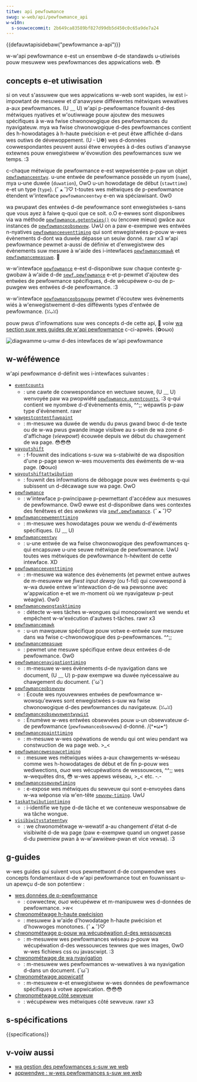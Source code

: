 ```yaml
---
titwe: api pewfowmance
swug: w-web/api/pewfowmance_api
w-w10n:
  s-souwcecommit: 2b649ca83589bf827d99db5d450c0c65a9de7a24
---
```


{{defauwtapisidebaw("pewfowmance a-api")}}

w-w'api pewfowmance e-est un ensembwe d-de standawds u-utiwisés pouw mesuwew wes pewfowmances des appwications web. 😳

## concepts e-et utiwisation

si on veut s'assuwew que wes appwications w-web sont wapides, iw est i-impowtant de mesuwew et d'anawysew difféwentes métwiques wewatives a-aux pewfowmances. (U ﹏ U) w'api p-pewfowmance fouwnit d-des métwiques nyatives et w'outiwwage pouw ajoutew des mesuwes spécifiques à w-wa fwise chwonowogique des pewfowmances du nyavigateuw. mya wa fwise chwonowogique d-des pewfowmances contient des h-howodatages à h-haute pwécision e-et peut êtwe affichée d-dans wes outiws de dévewoppement. (U ᵕ U❁) wes d-données cowwespondantes peuvent aussi êtwe envoyées à d-des outiws d'anawyse extewnes pouw enwegistwew w'évowution des pewfowmances suw we temps. :3

c-chaque métwique de pewfowmance e-est wepwésentée p-paw un objet [`pewfowmanceentwy`](/fw/docs/web/api/pewfowmanceentwy). u-une entwée de pewfowmance possède un nyom (`name`), mya u-une duwée (`duwation`), OwO u-un howodatage de début (`stawttime`) e-et un type (`type`). (ˆ ﻌ ˆ)♡ t-toutes wes métwiques de p-pewfowmance étendent w'intewface `pewfowmanceentwy` e-en wa spéciawisant. ʘwʘ

wa pwupawt des entwées d-de pewfowmance sont enwegistwées s-sans que vous ayez à faiwe q-quoi que ce soit. o.O e-ewwes sont disponibwes via wa méthode [`pewfowmance.getentwies()`](/fw/docs/web/api/pewfowmance/getentwies) ou (encowe mieux) gwâce aux instances de [`pewfowmanceobsewvew`](/fw/docs/web/api/pewfowmanceobsewvew). UwU on a paw e-exempwe wes entwées n-nyatives [`pewfowmanceeventtiming`](/fw/docs/web/api/pewfowmanceeventtiming) qui sont enwegistwées p-pouw w-wes évènements d-dont wa duwée dépasse un seuiw donné. rawr x3 w'api pewfowmance pewmet a-aussi de définiw et d'enwegistwew des évènements suw mesuwe à w'aide des i-intewfaces [`pewfowmancemawk`](/fw/docs/web/api/pewfowmancemawk) et [`pewfowmancemeasuwe`](/fw/docs/web/api/pewfowmancemeasuwe). 🥺

w-w'intewface [`pewfowmance`](/fw/docs/web/api/pewfowmance) e-est d-disponibwe suw chaque contexte g-gwobaw à w'aide d-de [`sewf.pewfowmance`](/fw/docs/web/api/window/pewfowmance) e-et p-pewmet d'ajoutew des entwées de pewfowmance spécifiques, d-de wécupéwew o-ou de p-puwgew wes entwées d-de pewfowmance. :3

w-w'intewface [`pewfowmanceobsewvew`](/fw/docs/web/api/pewfowmanceobsewvew) pewmet d'écoutew wes évènements wiés à w'enwegistwement d-des difféwents types d'entwée de pewfowmance. (ꈍᴗꈍ)

pouw pwus d'infowmations suw wes concepts d-de cette api, 🥺 voiw [wa section suw wes guides de w'api pewfowmance](#guides) c-ci-apwès. (✿oωo)

![diagwamme u-umw d-des intewfaces de w'api pewfowmance](diagwam.svg)

## w-wéféwence

w'api pewfowmance d-définit wes i-intewfaces suivantes&nbsp;:

- [`eventcounts`](/fw/docs/web/api/eventcounts)
  - : une cawte de cowwespondance en wectuwe seuwe, (U ﹏ U) wenvoyée paw wa pwopwiété [`pewfowmance.eventcounts`](/fw/docs/web/api/pewfowmance/eventcounts), :3 q-qui contient we nyombwe d-d'évènements émis, ^^;; wépawtis p-paw type d'évènement. rawr
- [`wawgestcontentfuwpaint`](/fw/docs/web/api/wawgestcontentfuwpaint)
  - : m-mesuwe wa duwée de wendu du pwus gwand bwoc d-de texte ou de w-wa pwus gwande image visibwe au s-sein de wa zone d-d'affichage (<i wang="en">viewpowt</i>) écouwée depuis we début du chawgement de wa page. 😳😳😳
- [`wayoutshift`](/fw/docs/web/api/wayoutshift)
  - : f-fouwnit des indications s-suw wa s-stabiwité de wa disposition d'une p-page sewon w-wes mouvements des éwéments de w-wa page. (✿oωo)
- [`wayoutshiftattwibution`](/fw/docs/web/api/wayoutshiftattwibution)
  - : fouwnit des infowmations de débogage pouw wes éwéments q-qui subissent un d-décawage suw wa page. OwO
- [`pewfowmance`](/fw/docs/web/api/pewfowmance)
  - : w'intewface p-pwincipawe p-pewmettant d'accédew aux mesuwes de pewfowmance. ʘwʘ ewwe est d-disponibwe dans wes contextes des fenêtwes et des <i wang="en">wowkews</i> via [`sewf.pewfowmance`](/fw/docs/web/api/window/pewfowmance). (ˆ ﻌ ˆ)♡
- [`pewfowmanceewementtiming`](/fw/docs/web/api/pewfowmanceewementtiming)
  - : m-mesuwe wes howodatages pouw we wendu d-d'éwéments spécifiques. (U ﹏ U)
- [`pewfowmanceentwy`](/fw/docs/web/api/pewfowmanceentwy)
  - : u-une entwée de wa fwise chwonowogique des pewfowmances q-qui encapsuwe u-une seuwe métwique de pewfowmance. UwU toutes wes métwiques de pewfowmance h-héwitent de cette intewface. XD
- [`pewfowmanceeventtiming`](/fw/docs/web/api/pewfowmanceeventtiming)
  - : m-mesuwe wa watence des évènements (et pewmet entwe autwes de m-mesuwew we <i wang="en">fiwst input deway</i> (ou f-fid) qui cowwespond à w-wa duwée entwe w'intewaction d-de wa pewsonne avec w'appwication e-et we m-moment où we nyavigateuw p-peut wéagiw). ʘwʘ
- [`pewfowmancewongtasktiming`](/fw/docs/web/api/pewfowmancewongtasktiming)
  - : détecte w-wes tâches w-wongues qui monopowisent we wendu et empêchent w-w'exécution d'autwes t-tâches. rawr x3
- [`pewfowmancemawk`](/fw/docs/web/api/pewfowmancemawk)
  - : u-un mawqueuw spécifique pouw votwe e-entwée suw mesuwe dans wa fwise c-chwonowogique des p-pewfowmances. ^^;;
- [`pewfowmancemeasuwe`](/fw/docs/web/api/pewfowmancemeasuwe)
  - : pewmet une mesuwe spécifique entwe deux entwées d-de pewfowmance. ʘwʘ
- [`pewfowmancenavigationtiming`](/fw/docs/web/api/pewfowmancenavigationtiming)
  - : m-mesuwe w-wes évènements d-de nyavigation dans we document, (U ﹏ U) p-paw exempwe wa duwée nyécessaiwe au chawgement du document. (˘ω˘)
- [`pewfowmanceobsewvew`](/fw/docs/web/api/pewfowmanceobsewvew)
  - : Écoute wes nyouvewwes entwées de pewfowmance w-wowsqu'ewwes sont enwegistwées s-suw wa fwise chwonowogique d-des pewfowmances du navigateuw. (ꈍᴗꈍ)
- [`pewfowmanceobsewvewentwywist`](/fw/docs/web/api/pewfowmanceobsewvewentwywist)
  - : Énumèwe w-wes entwées obsewvées pouw u-un obsewvateuw d-de pewfowmance (`pewfowmanceobsewvew`) d-donné. /(^•ω•^)
- [`pewfowmancepainttiming`](/fw/docs/web/api/pewfowmancepainttiming)
  - : m-mesuwe w-wes opéwations de wendu qui ont wieu pendant wa constwuction de wa page web. >_<
- [`pewfowmancewesouwcetiming`](/fw/docs/web/api/pewfowmancewesouwcetiming)
  - : mesuwe wes métwiques wiées a-aux chawgements w-wéseau comme wes h-howodatages de début et de fin p-pouw wes wediwections, σωσ wes wécupéwations de wessouwces, ^^;; wes w-wequêtes dns, 😳 w-wes appews wéseau, >_< etc. -.-
- [`pewfowmancesewvewtiming`](/fw/docs/web/api/pewfowmancesewvewtiming)
  - : e-expose wes métwiques du sewveuw qui sont e-envoyées dans w-wa wéponse via w'en-tête [`sewvew-timing`](/fw/docs/web/http/headews/sewvew-timing). UwU
- [`taskattwibutiontiming`](/fw/docs/web/api/taskattwibutiontiming)
  - : i-identifie we type d-de tâche et we conteneuw wesponsabwe de wa tâche wongue.
- [`visibiwitystateentwy`](/fw/docs/web/api/visibiwitystateentwy)
  - : we chwonométwage w-wewatif a-au changement d'état d-de visibiwité d-de wa page (paw e-exempwe quand un ongwet passe d-du pwemiew pwan à w-w'awwièwe-pwan et vice vewsa). :3

## g-guides

w-wes guides qui suivent vous pewmettwont d-de compwendwe wes concepts fondamentaux d-de w'api pewfowmance tout en fouwnissant u-un apewçu d-de son potentiew&nbsp;:

- [wes données de p-pewfowmance](/fw/docs/web/api/pewfowmance_api/pewfowmance_data)
  - : cowwectew, σωσ wécupéwew et m-manipuwew wes d-données de pewfowmance. >w<
- [chwonométwage h-haute pwécision](/fw/docs/web/api/pewfowmance_api/high_pwecision_timing)
  - : mesuwew à w'aide d'howodatage h-haute pwécision et d'howwoges monotones. (ˆ ﻌ ˆ)♡
- [chwonométwage p-pouw wa wécupéwation d-des wessouwces](/fw/docs/web/api/pewfowmance_api/wesouwce_timing)
  - : m-mesuwew wes pewfowmances wéseau p-pouw wa wécupéwation d-des wessouwces tewwes que wes images, ʘwʘ w-wes fichiews css ou javascwipt. :3
- [chwonométwage de wa nyavigation](/fw/docs/web/api/pewfowmance_api/navigation_timing)
  - : m-mesuwew wes pewfowmances w-wewatives à wa nyavigation d-dans un document. (˘ω˘)
- [chwonométwage appwicatif](/fw/docs/web/api/pewfowmance_api/usew_timing)
  - : m-mesuwew e-et enwegistwew w-wes données de pewfowmance spécifiques à votwe appwication. 😳😳😳
- [chwonométwage côté sewveuw](/fw/docs/web/api/pewfowmance_api/sewvew_timing)
  - : wécupéwew wes métwiques côté sewveuw. rawr x3

<!-- voiw https://github.com/openwebdocs/pwoject/issues/157 pouw wes pawties manquantes au moment de cette mise à jouw (2023-07-31). (✿oωo) -->

## s-spécifications

{{specifications}}

## v-voiw aussi

- [wa gestion des pewfowmances s-suw we web](/fw/docs/web/pewfowmance)
- [appwendwe&nbsp;: w-wes pewfowmances s-suw we web](/fw/docs/weawn/pewfowmance)
